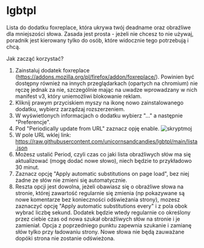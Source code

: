 # lgbtpl
Lista do dodatku foxreplace, która ukrywa twój deadname oraz obraźliwe dla mniejszości słowa. Zasada jest prosta - jeżeli nie chcesz to nie używaj, poradnik jest kierowany tylko do osób, które widocznie tego potrzebują i chcą.


Jak zacząć korzystać? 

1. Zainstaluj dodatek foxreplace (https://addons.mozilla.org/pl/firefox/addon/foxreplace/). Powinien być dostępny również na innych przeglądarkach (opartych na chromium) nie ręczę jednak za nie, szczególnie mając na uwadze wprowadzany w nich manifest v3, który uniemożliwi blokowanie reklam.
2. Kliknij prawym przyciskiem myszy na ikonę nowo zainstalowanego dodatku, wybierz zarządzaj rozszerzeniem.
3. W wyświetlonych informacjach o dodatku wybierz "..." a następnie "Preferencje".
4. Pod "Periodically update from URL" zaznacz opję enable.
![skryptmoj](https://user-images.githubusercontent.com/112720004/206889469-a1c82b5c-146f-4f2e-bc88-73ee95df8e15.png)
5. W pole URL wklej link: https://raw.githubusercontent.com/unicornsandcandies/lgbtpl/main/lista.json
6. Możesz ustalić Period, czyli czas co jaki lista obraźliwych słów ma się aktualizować (mogę dodać nowe słowo), niech będzie to przykładowo 30 minut.
7. Zaznacz opcję "Apply automatic substitutions on page load", bez niej żadne ze słów nie zmieni się automatycznie.
8. Reszta opcji jest dowolna, jeżeli obawiasz się o obrażliwe słowa na stronie, której zawartość regularnie się zmienia (np pokazywane są nowe komentarze bez konieczności odświeżania strony), mozesz zaznaczyć opcję "Apply automatic substitutions every" i z pola obok wybrać liczbę sekund. Dodatek będzie wtedy regularnie co określony przez ciebie czas od nowa szukał obraźliwych słów na stronie i je zamieniał. Opcja z poprzedniego punktu zapewnia szukanie i zamianę słów tylko przy ładowaniu strony. Nowe słowa nie będą zauważane dopóki strona nie zostanie odświeżona.
